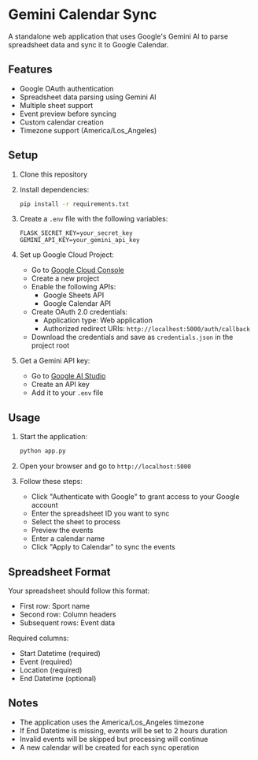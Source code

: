 # Gemini Calendar Sync

A standalone web application that uses Google's Gemini AI to parse spreadsheet data and sync it to Google Calendar.

## Features

- Google OAuth authentication
- Spreadsheet data parsing using Gemini AI
- Multiple sheet support
- Event preview before syncing
- Custom calendar creation
- Timezone support (America/Los_Angeles)

## Setup

1. Clone this repository
2. Install dependencies:
   ```bash
   pip install -r requirements.txt
   ```

3. Create a `.env` file with the following variables:
   ```
   FLASK_SECRET_KEY=your_secret_key
   GEMINI_API_KEY=your_gemini_api_key
   ```

4. Set up Google Cloud Project:
   - Go to [Google Cloud Console](https://console.cloud.google.com/)
   - Create a new project
   - Enable the following APIs:
     - Google Sheets API
     - Google Calendar API
   - Create OAuth 2.0 credentials:
     - Application type: Web application
     - Authorized redirect URIs: `http://localhost:5000/auth/callback`
   - Download the credentials and save as `credentials.json` in the project root

5. Get a Gemini API key:
   - Go to [Google AI Studio](https://makersuite.google.com/app/apikey)
   - Create an API key
   - Add it to your `.env` file

## Usage

1. Start the application:
   ```bash
   python app.py
   ```

2. Open your browser and go to `http://localhost:5000`

3. Follow these steps:
   - Click "Authenticate with Google" to grant access to your Google account
   - Enter the spreadsheet ID you want to sync
   - Select the sheet to process
   - Preview the events
   - Enter a calendar name
   - Click "Apply to Calendar" to sync the events

## Spreadsheet Format

Your spreadsheet should follow this format:
- First row: Sport name
- Second row: Column headers
- Subsequent rows: Event data

Required columns:
- Start Datetime (required)
- Event (required)
- Location (required)
- End Datetime (optional)

## Notes

- The application uses the America/Los_Angeles timezone
- If End Datetime is missing, events will be set to 2 hours duration
- Invalid events will be skipped but processing will continue
- A new calendar will be created for each sync operation 